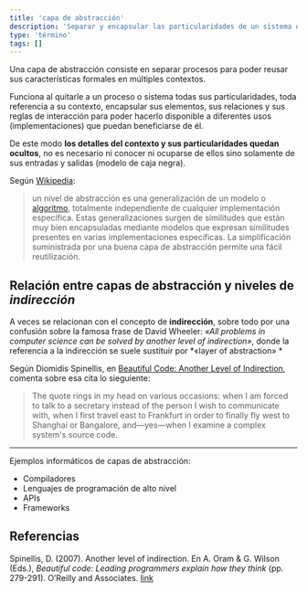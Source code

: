 ```yaml
---
title: 'capa de abstracción'
description: 'Separar y encapsular las particularidades de un sistema de su contexto para reusarlas en contextos con diferentes formas de similitud'
type: 'término'
tags: []
---
```


Una capa de abstracción consiste en separar procesos para poder reusar sus características formales en múltiples contextos.

Funciona al quitarle a un proceso o sistema todas sus particularidades, toda referencia a su contexto, encapsular sus elementos, sus relaciones y sus reglas de interacción para poder hacerlo disponible a diferentes usos (implementaciones) que puedan beneficiarse de él.

De este modo **los detalles del contexto y sus particularidades quedan ocultos**, no es necesario ni conocer ni ocuparse de ellos sino solamente de sus entradas y salidas (modelo de caja negra).

Según [Wikipedia](https://es.wikipedia.org/wiki/Capa_de_abstracci%C3%B3n):

>un nivel de abstracción es una generalización de un modelo o [algoritmo](https://es.wikipedia.org/wiki/Algoritmo "Algoritmo"), totalmente independiente de cualquier implementación específica. Estas generalizaciones surgen de similitudes que están muy bien encapsuladas mediante modelos que expresan similitudes presentes en varias implementaciones específicas. La simplificación suministrada por una buena capa de abstracción permite una fácil reutilización.


## Relación entre capas de abstracción y niveles de *indirección*

A veces se relacionan con el concepto de **indirección**, sobre todo por una confusión sobre la famosa frase de David Wheeler: *«All problems in computer science can be solved by another level of indirection»*, donde la referencia a la indirección se suele sustituir por *«layer of abstraction» *

Según Diomidis Spinellis, en [Beautiful Code: Another Level of Indirection](https://www2.dmst.aueb.gr/dds/pubs/inbook/beautiful_code/html/Spi07g.html), comenta sobre esa cita lo sieguiente:

>The quote rings in my head on various occasions: when I am forced to talk to a secretary instead of the person I wish to communicate with, when I first travel east to Frankfurt in order to finally fly west to Shanghai or Bangalore, and—yes—when I examine a complex system's source code.

---

Ejemplos informáticos de capas de abstracción:

- Compiladores
- Lenguajes de programación de alto nivel
- APIs
- Frameworks

## Referencias

Spinellis, D. (2007). Another level of indirection. En A. Oram & G. Wilson (Eds.), _Beautiful code: Leading programmers explain how they think_ (pp. 279-291). O’Reilly and Associates. [link](http://www.dmst.aueb.gr/dds/pubs/inbook/beautiful<sub>c</sub>ode/html/Spi07g.html)